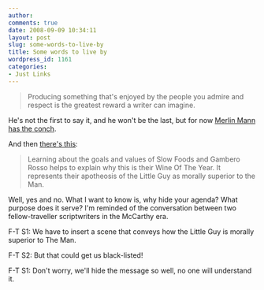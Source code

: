 ```yaml
---
author:
comments: true
date: 2008-09-09 10:34:11
layout: post
slug: some-words-to-live-by
title: Some words to live by
wordpress_id: 1161
categories:
- Just Links
---
```


> 
  
> 
> Producing something that's enjoyed by the people you admire and respect is the greatest reward a writer can imagine.
> 
> 

He's not the first to say it, and he won't be the last, but for now [Merlin Mann has the conch](http://www.43folders.com/2008/09/08/four-years).

And then [there's this](http://fswinebar.com/wineblog/?p=114):

> 
  
> 
> Learning about the goals and values of Slow Foods and Gambero Rosso helps to explain why this is their Wine Of The Year. It represents their apotheosis of the Little Guy as morally superior to the Man.
> 
> 

Well, yes and no. What I want to know is, why hide your agenda? What purpose does it serve? I'm reminded of the conversation between two fellow-traveller scriptwriters in the McCarthy era.

F-T S1: We have to insert a scene that conveys how the Little Guy is morally superior to The Man.

F-T S2: But that could get us black-listed!

F-T S1: Don't worry, we'll hide the message so well, no one will understand it.


